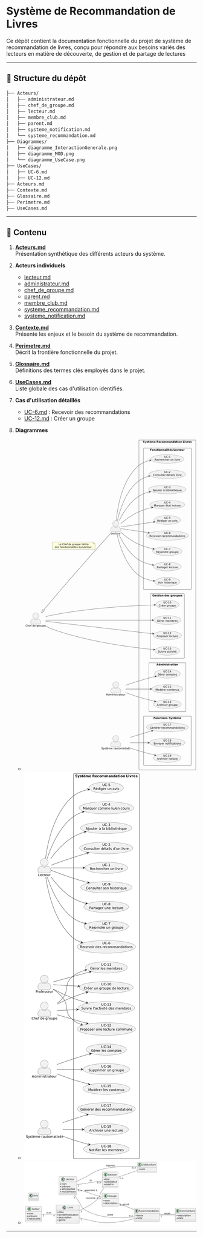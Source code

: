 # Système de Recommandation de Livres

Ce dépôt contient la documentation fonctionnelle du projet de système de recommandation de livres, conçu pour répondre aux besoins variés des lecteurs en matière de découverte, de gestion et de partage de lectures

---

## 📂 Structure du dépôt

```
├── Acteurs/
│   ├── administrateur.md
│   ├── chef_de_groupe.md
│   ├── lecteur.md
│   ├── membre_club.md
│   ├── parent.md
│   ├── systeme_notification.md
│   └── systeme_recommandation.md
├── Diagrammes/
│   ├── diagramme_InteractionGenerale.png
│   ├── diagramme_MOD.png
│   └── diagramme_UseCase.png
├── UseCases/
│   ├── UC-6.md
│   ├── UC-12.md
├── Acteurs.md
├── Contexte.md
├── Glossaire.md
├── Perimetre.md
├── UseCases.md
```

---

## 📖 Contenu

1. **[Acteurs.md](Acteurs.md)**  
   Présentation synthétique des différents acteurs du système.

2. **Acteurs individuels**  
   - [lecteur.md](Acteurs/lecteur.md)  
   - [administrateur.md](Acteurs/administrateur.md)  
   - [chef_de_groupe.md](Acteurs/chef_de_groupe.md)  
   - [parent.md](Acteurs/parent.md)  
   - [membre_club.md](Acteurs/membre_club.md)  
   - [systeme_recommandation.md](Acteurs/systeme_recommandation.md)  
   - [systeme_notification.md](Acteurs/systeme_notification.md)

3. **[Contexte.md](Contexte.md)**  
   Présente les enjeux et le besoin du système de recommandation.

4. **[Perimetre.md](Perimetre.md)**  
   Décrit la frontière fonctionnelle du projet.

5. **[Glossaire.md](Glossaire.md)**  
   Définitions des termes clés employés dans le projet.

6. **[UseCases.md](UseCases.md)**  
   Liste globale des cas d'utilisation identifiés.

7. **Cas d'utilisation détaillés**  
   - [UC-6.md](UseCases/UC-6.md) : Recevoir des recommandations  
   - [UC-12.md](UseCases/UC-12.md) : Créer un groupe

8. **Diagrammes**  
   - ![Diagramme d’interaction générale](Diagrammes/diagramme_InteractionGenerale.png)  
   - ![Diagramme des cas d’utilisation](Diagrammes/diagramme_UseCase.png)  
   - ![Diagramme MOD](Diagrammes/diagramme_MOD.png)

---
